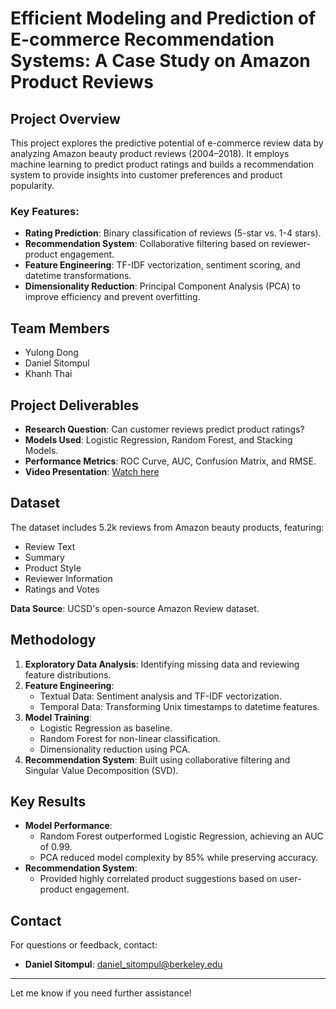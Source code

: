 # Efficient Modeling and Prediction of E-commerce Recommendation Systems: A Case Study on Amazon Product Reviews

## Project Overview

This project explores the predictive potential of e-commerce review data by analyzing Amazon beauty product reviews (2004–2018). It employs machine learning to predict product ratings and builds a recommendation system to provide insights into customer preferences and product popularity.

### Key Features:
- **Rating Prediction**: Binary classification of reviews (5-star vs. 1-4 stars).
- **Recommendation System**: Collaborative filtering based on reviewer-product engagement.
- **Feature Engineering**: TF-IDF vectorization, sentiment scoring, and datetime transformations.
- **Dimensionality Reduction**: Principal Component Analysis (PCA) to improve efficiency and prevent overfitting.

## Team Members
- Yulong Dong
- Daniel Sitompul
- Khanh Thai

## Project Deliverables
- **Research Question**: Can customer reviews predict product ratings?
- **Models Used**: Logistic Regression, Random Forest, and Stacking Models.
- **Performance Metrics**: ROC Curve, AUC, Confusion Matrix, and RMSE.
- **Video Presentation**: [Watch here](https://www.youtube.com/watch?v=JnomNXqTu_8&ab_channel=KhanhThai)

## Dataset

The dataset includes 5.2k reviews from Amazon beauty products, featuring:
- Review Text
- Summary
- Product Style
- Reviewer Information
- Ratings and Votes

**Data Source**: UCSD's open-source Amazon Review dataset.

## Methodology

1. **Exploratory Data Analysis**: Identifying missing data and reviewing feature distributions.
2. **Feature Engineering**:
   - Textual Data: Sentiment analysis and TF-IDF vectorization.
   - Temporal Data: Transforming Unix timestamps to datetime features.
3. **Model Training**:
   - Logistic Regression as baseline.
   - Random Forest for non-linear classification.
   - Dimensionality reduction using PCA.
4. **Recommendation System**: Built using collaborative filtering and Singular Value Decomposition (SVD).

## Key Results

- **Model Performance**:
  - Random Forest outperformed Logistic Regression, achieving an AUC of 0.99.
  - PCA reduced model complexity by 85% while preserving accuracy.
- **Recommendation System**:
  - Provided highly correlated product suggestions based on user-product engagement.

## Contact

For questions or feedback, contact:
- **Daniel Sitompul**: daniel_sitompul@berkeley.edu

---

Let me know if you need further assistance!
